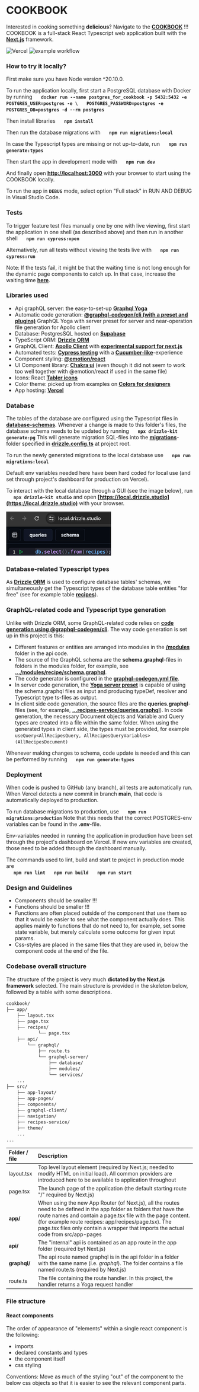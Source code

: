 # COOKBOOK

Interested in cooking something **delicious**? Navigate to the **[COOKBOOK](https://cookbook-dusky.vercel.app)** !!!
COOKBOOK is a full-stack React Typescript web application built with the **[ Next.js](https://nextjs.org/docs)** framework.

![Vercel](https://vercelbadge.vercel.app/api/tsirbunen/cookbook?style=plastic) ![example workflow](https://github.com/tsirbunen/cookbook/actions/workflows/running-tests.yml/badge.svg)

### How to try it locally?

First make sure you have Node version ^20.10.0.

To run the application locally, first start a PostgreSQL database with Docker by running
&nbsp;&nbsp;&nbsp;&nbsp; **`docker run --name postgres_for_cookbook -p 5432:5432 -e POSTGRES_USER=postgres -e \`**
&nbsp;&nbsp;&nbsp;&nbsp; **`POSTGRES_PASSWORD=postgres -e POSTGRES_DB=postgres -d --rm postgres`**

Then install libraries
&nbsp;&nbsp;&nbsp;&nbsp; **`npm install`**

Then run the database migrations with
&nbsp;&nbsp;&nbsp;&nbsp; **`npm run migrations:local`**

In case the Typescript types are missing or not up-to-date, run
&nbsp;&nbsp;&nbsp;&nbsp; **`npm run generate:types`**

Then start the app in development mode with
&nbsp;&nbsp;&nbsp;&nbsp; **`npm run dev`**

And finally open **[http://localhost:3000](http://localhost:3000)** with your browser to start using the COOKBOOK locally.

To run the app in **`DEBUG`** mode, select option "Full stack" in RUN AND DEBUG in Visual Studio Code.

### Tests

To trigger feature test files manually one by one with live viewing, first start the application in one shell (as described above) and then run in another shell
&nbsp;&nbsp;&nbsp;&nbsp; **`npm run cypress:open`**

Alternatively, run all tests without viewing the tests live with
&nbsp;&nbsp;&nbsp;&nbsp; **`npm run cypress:run`**

Note: If the tests fail, it might be that the waiting time is not long enough for the dynamic page components to catch up. In that case, increase the waiting time **[here](/cypress/components/app.ts)**.

### Libraries used

- Api graphQL server: the easy-to-set-up **[Graphql Yoga](https://the-guild.dev/graphql/yoga-server/docs)**
- Automatic code generation: **[@graphql-codegen/cli (with a preset and plugins)](https://the-guild.dev/graphql/codegen/docs/getting-started)** GraphQL Yoga with server preset for server and near-operation file generation for Apollo client
- Database: PostgresSQL hosted on **[Supabase](https://supabase.com)**
- TypeScript ORM: **[Drizzle ORM](https://orm.drizzle.team/docs/overview)**
- GraphQL Client: **[Apollo Client](https://www.apollographql.com/docs/react/)** with **[experimental support for next.js](https://www.npmjs.com/package/@apollo/experimental-nextjs-app-support)**
- Automated tests: **[Cypress testing](https://docs.cypress.io/guides/overview/why-cypress)** with a **[Cucumber-like](https://www.npmjs.com/package/@badeball/cypress-cucumber-preprocessor)**-experience
- Component styling: **[@emotion/react](https://www.npmjs.com/package/@emotion/react)**
- UI Component library: **[Chakra ui](https://chakra-ui.com)** (even though it did not seem to work too well together with @emotion/react if used in the same file)
- Icons: React **[Tabler icons](https://react-icons.github.io/react-icons/icons/tb/)**
- Color theme: picked up from examples on **[Colors for designers](https://colorhunt.co/)**
- App hosting: **[Vercel](https://vercel.com/)**

### Database

The tables of the database are configured using the Typescript files in **[database-schemas](/app/api/graphql/graphql-server/database/database-schemas/)**. Whenever a change is made to this folder's files, the database schema needs to be updated by running
&nbsp;&nbsp;&nbsp;&nbsp; **`npx drizzle-kit generate:pg`**
This will generate migration SQL-files into the **[migrations](/app/api/graphql/graphql-server/database/migrations/)**-folder specified in **[drizzle.config.ts](./drizzle.config.ts)** at project root.

To run the newly generated migrations to the local database use
&nbsp;&nbsp;&nbsp;&nbsp; **`npm run migrations:local`**

Default env variables needed here have been hard coded for local use (and set through project's dashboard for production on Vercel).

To interact with the local database through a GUI (see the image below), run
&nbsp;&nbsp;&nbsp;&nbsp; **`npx drizzle-kit studio`**
and open **[https://local.drizzle.studio](https://local.drizzle.studio)** with your browser.

![](/assets/drizzle-studio.png)

### Database-related Typescript types

As **[Drizzle ORM](https://orm.drizzle.team/docs/overview)** is used to configure database tables' schemas, we simultaneously get the Typescript types of the database table entities "for free" (see for example table **[recipes](/app/api/graphql/graphql-server/database/database-schemas/recipes.ts)**).

### GraphQL-related code and Typescript type generation

Unlike with Drizzle ORM, some GraphQL-related code relies on **[code generation using @graphql-codegen/cli](https://the-guild.dev/graphql/codegen/docs/getting-started)**. The way code generation is set up in this project is this:

- Different features or entities are arranged into modules in the **[/modules](/app/api/graphql/graphql-server/modules/)** folder in the api code.
- The source of the GraphQL schema are the **schema.graphql**-files in folders in the modules folder, for example, see **[.../modules/recipe/schema.graphql](/app/api/graphql/graphql-server/modules/recipe/schema.graphql)**.
- The code generator is configured in the **[graphql-codegen.yml file](./graphql-codegen.yml)**.
- In server code generation, the **[Yoga server preset](https://the-guild.dev/graphql/codegen/docs/guides/graphql-server-apollo-yoga-with-server-preset)** is capable of using the schema.graphql files as input and producing typeDef, resolver and Typescript type ts-files as output.
- In client side code generation, the source files are the **queries.graphql**-files (see, for example, **[...recipes-service/queries.graphql](/src/recipes-service/queries.graphql)**). In code generation, the necessary Document objects and Variable and Query types are created into a file within the same folder. When using the generated types in client side, the types must be provided, for example `useQuery<AllRecipesQuery, AllRecipesQueryVariables>(AllRecipesDocument)`

Whenever making changes to schema, code update is needed and this can be performed by running
&nbsp;&nbsp;&nbsp;&nbsp; **`npm run generate:types`**

### Deployment

When code is pushed to GitHub (any branch), all tests are automatically run.
When Vercel detects a new commit in branch **main**, that code is automatically deployed to production.

To run database migrations to production, use
&nbsp;&nbsp;&nbsp;&nbsp; **`npm run migrations:production`**
Note that this needs that the correct POSTGRES-env variables can be found in the **.env**-file.

Env-variables needed in running the application in production have been set through the project's dashboard on Vercel. If new env variables are created, those need to be added through the dashboard manually.

The commands used to lint, build and start te project in production mode are  
&nbsp;&nbsp;&nbsp;&nbsp; **`npm run lint`**
&nbsp;&nbsp;&nbsp;&nbsp; **`npm run build`**
&nbsp;&nbsp;&nbsp;&nbsp; **`npm run start`**

### Design and Guidelines

- Components should be smaller !!!
- Functions should be smaller !!!
- Functions are often placed outside of the component that use them so that it would be easier to see what the component actually does. This applies mainly to functions that do not need to, for example, set some state variable, but merely calculate some outcome for given input params.
- Css-styles are placed in the same files that they are used in, below the component code at the end of the file.

### Codebase overall structure

The structure of the project is very much **dictated by the Next.js framework** selected. The main structure is provided in the skeleton below, followed by a table with some descriptions.

```
cookbook/
├── app/
    ├── layout.tsx
    ├── page.tsx
    ├── recipes/
            └── page.tsx
    ├── api/
        └── graphql/
            ├── route.ts
            └── graphql-server/
                ├── database/
                ├── modules/
                └── services/
    ...
├── src/
    ├── app-layout/
    ├── app-pages/
    ├── components/
    ├── graphql-client/
    ├── navigation/
    ├── recipes-service/
    ├── theme/
    ...
...

```

| Folder / file | Description                                                                                                                                                                                                                                                                                                                          |
| :------------ | :----------------------------------------------------------------------------------------------------------------------------------------------------------------------------------------------------------------------------------------------------------------------------------------------------------------------------------- |
| layout.tsx    | Top level layout element (required by Next.js; needed to modify HTML on initial load). All common providers are introduced here to be available to application throughout                                                                                                                                                            |
| page.tsx      | The launch page of the application (the default starting route "/" required by Next.js)                                                                                                                                                                                                                                              |
| **app/**      | When using the new App Router (of Next.js), all the routes need to be defined in the app folder as folders that have the route names and contain a page.tsx file with the page content. (for example route recipes: app/recipes/page.tsx). The page.tsx files only contain a wrapper that imports the actual code from src/app-pages |
| **api/**      | The "internal" api is contained as an app route in the app folder (required byt Next.js)                                                                                                                                                                                                                                             |
| **graphql/**  | The api route named graphql is in the api folder in a folder with the same name (i.e. _graphql_). The folder contains a file named route.ts (required by Next.js)                                                                                                                                                                    |
| route.ts      | The file containing the route handler. In this project, the handler returns a Yoga request handler                                                                                                                                                                                                                                   |

### File structure

#### React components

The order of appearance of "elements" within a single react component is the following:

- imports
- declared constants and types
- the component itself
- css styling

Conventions:
Move as much of the styling "out" of the component to the below css objects so that it is easier to see the relevant component parts.
